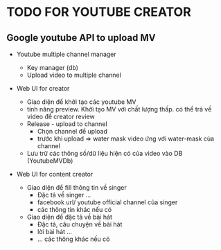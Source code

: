 # TODO FOR YOUTUBE CREATOR 
## Google youtube API to upload MV 
- Youtube multiple channel manager
    - Key manager (db) 
    - Upload video to multiple channel

- Web UI for creator 
    - Giao diện để khởi tạo các youtube MV 
    - tính năng preview. Khởi tạo MV với chất lượng thấp. có thể trả về video để creator review 
    - Release - upload to channel 
        - Chọn channel để upload 
        - trước khi upload => water mask video ứng với water-mask của channel
    - Lưu trữ các thông số/dữ liệu hiện có của video vào DB (YoutubeMVDb)

- Web UI for content creator 
    - Giao diện để fill thông tin về singer
        - Đặc tả về singer ... 
        - facebook url/ youtube official channel của singer 
        - các thông tin khác nếu có 
    - Giao diện để đặc tả về bài hát 
        - Đặc tả, câu chuyện về bài hát 
        - lời bài hát ... 
        - ... các thông khác nếu có 
     
        
        
 
  